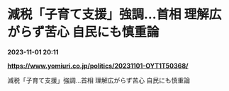 # 減税「子育て支援」強調…首相 理解広がらず苦心 自民にも慎重論

**2023-11-01 20:11**

**https://www.yomiuri.co.jp/politics/20231101-OYT1T50368/**

減税「子育て支援」強調…首相 理解広がらず苦心 自民にも慎重論